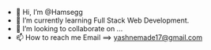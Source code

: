 - 👋 Hi, I’m @Hamsegg
- 🌱 I’m currently learning Full Stack Web Development.
- 💞️ I’m looking to collaborate on ...
- 📫 How to reach me Email ==> yashnemade17@gmail.com

<!---
Hamsegg/Hamsegg is a ✨ special ✨ repository because its `README.md` (this file) appears on your GitHub profile.
You can click the Preview link to take a look at your changes.
--->
